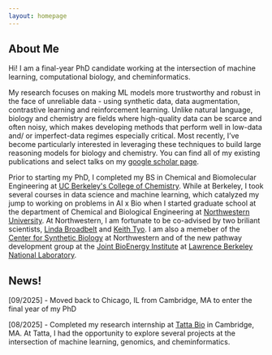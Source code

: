 ```yaml
---
layout: homepage
---
```


## About Me

Hi! I am a final-year PhD candidate working at the intersection of machine learning, computational biology, and cheminformatics.

My research focuses on making ML models more trustworthy and robust in the face of unreliable data - using synthetic data, data augmentation, contrastive learning and reinforcement learning. Unlike natural language, biology and chemistry are fields where high-quality data can be scarce and often noisy, which makes developing methods that perform well in low-data and/ or imperfect-data regimes especially critical. Most recently, I’ve become particularly interested in leveraging these techniques to build large reasoning models for biology and chemistry. You can find all of my existing publications and select talks on my [google scholar page](https://scholar.google.com/citations?user=dyNc88kAAAAJ&hl=en&oi=ao).

Prior to starting my PhD, I completed my BS in Chemical and Biomolecular Engineering at [UC Berkeley's College of Chemistry](https://chemistry.berkeley.edu). While at Berkeley, I took several courses in data science and machine learning, which catalyzed my jump to working on problems in AI x Bio when I started graduate school at the department of Chemical and Biological Engineering at [Northwestern University](https://www.mccormick.northwestern.edu/chemical-biological/). At Northwestern, I am fortunate to be co-advised by two briliant scientists, [Linda Broadbelt](https://www.mccormick.northwestern.edu/research-faculty/directory/profiles/broadbelt-linda.html) and [Keith Tyo](https://www.mccormick.northwestern.edu/research-faculty/directory/profiles/tyo-keith.html). I am also a memeber of the [Center for Synthetic Biology](https://syntheticbiology.northwestern.edu) at Northwestern and of the new pathway development group at the [Joint BioEnergy Institute](jbei.org) at [Lawrence Berkeley National Laboratory](https://www.lbl.gov). 

## News!

<div class="news-section">

[09/2025] - Moved back to Chicago, IL from Cambridge, MA to enter the final year of my PhD

[08/2025] - Completed my research internship at [Tatta Bio](tatta.bio) in Cambridge, MA. At Tatta, I had the opportunity to explore several projects at the intersection of machine learning, genomics, and cheminformatics.

</div>
